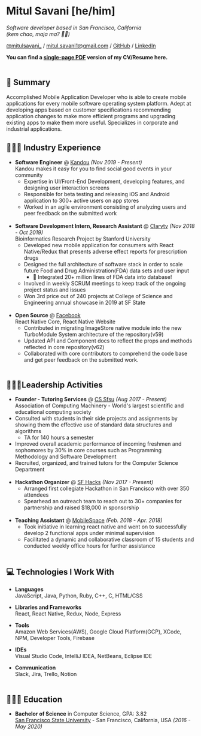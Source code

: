 # Mitul Savani [he/him]

_Software developer based in San Francisco, California_ <br>
_(kem chao, maja ma? 🙏🏽)_

[@mitulsavani_](https://twitter.com/mitulsavani_) / [mitul.savani1@gmail.com](mailto:mitul.savani1@gmail.com) / [GitHub](https://github.com/mitulsavani/) / [LinkedIn](https://www.linkedin.com/in/savanimitul/)

**You can find a [single-page PDF](https://mitulsavani.com/resume.pdf) version of my CV/Resume here.** 
<br><br> 

## 📝 Summary

Accomplished Mobile Application Developer who is able to create mobile applications for every mobile software operating system platform. Adept at developing apps based on customer specifications recommending application changes to make more efficient programs and upgrading existing apps to make them more useful. Specializes in corporate and industrial applications.

## 👨🏽‍💻 Industry Experience

- **Software Engineer** @ [Kandou](https://www.kandouapp.com/) _(Nov 2019 - Present)_ <br>
  Kandou makes it easy for you to find social good events in your community
  - Expertise in UI/Front-End Development, developing features, and designing user interaction screens
  - Responsible for beta testing and releasing iOS and Android application to 300+ active users on app stores
  - Worked in an agile environment consisting of analyzing users and peer feedback on the submitted work
    <br><br>
- **Software Development Intern, Research Assistant** @ [Claryty](https://play.google.com/store/apps/details?id=com.claryty.claryty&hl=en_US) _(Nov 2018 - Oct 2019)_ <br>
  Bioinformatics Research Project by Stanford University
  - Developed new mobile application for consumers with React Native/Redux that presents adverse effect reports for prescription drugs
  - Designed the full architecture of software stack in order to scale future Food and Drug Administration(FDA) data sets and user input
    - 🧬 Integrated 20+ million lines of FDA data into database! 
  - Involved in weekly SCRUM meetings to keep track of the ongoing project status and issues
  - Won 3rd price out of 240 projects at College of Science and Engineering annual showcase in 2019 at SF State
    <br><br>
- **Open Source** @ [Facebook](https://reactnative.dev/)<br>
React Native Core, React Native Website
    - Contributed in migrating ImageStore native module into the new TurboModule System architecture of the repository(v59)
    - Updated API and Component docs to reflect the props and methods reflected in core repository(v62)
    - Collaborated with core contributors to comprehend the code base and get peer feedback on the submitted work.
    <br><br>
    
## 👮🏽‍♂️Leadership Activities

- **Founder - Tutoring Services** @ [CS Sfsu](https://cs.sfsu.edu/) _(Aug 2017 - Present)_ <br>
Association of Computing Machinery - World's largest scientific and educational computing society
- Consulted with students in their side projects and assignments by showing them the effective use of standard data structures and algorithms
  - TA for 140 hours a semester
- Improved overall academic performance of incoming freshmen and sophomores by 30% in core courses such as Programming Methodology and Software Development
- Recruited, organized, and trained tutors for the Computer Science Department
  <br><br>
- **Hackathon Organizer** @ [SF Hacks](http://sfhacks.io/) _(Nov 2017 - Present)_ <br>
  - Arranged first collegiate Hackathon in San Francisco with over 350 attendees
  - Spearhead an outreach team to reach out to 30+ companies for partnership and raised $18,000 in sponsorship
    <br><br>
- **Teaching Assistant** @ [MobileSpace](http://www.mobilespace.xyz/) _(Feb. 2018 - Apr. 2018)_ <br>
  - Took initiative in learning react native and went on to successfully develop 2 functional apps under minimal supervision
  - Facilitated a dynamic and collaborative classroom of 15 students and conducted weekly office hours for further assistance
    <br><br>    

## 💻 Technologies I Work With

- **Languages**<br>
  JavaScript, Java, Python, Ruby, C++, C, HTML/CSS

- **Libraries and Frameworks**<br>
  React, React Native, Redux, Node, Express

- **Tools**<br>
  Amazon Web Services(AWS), Google Cloud Platform(GCP), XCode, NPM, Developer Tools,  Firebase
  
- **IDEs**<br>
  Visual Studio Code, IntelliJ IDEA, NetBeans, Eclipse IDE

- **Communication**<br>
  Slack, Jira, Trello, Notion
  <br><br>

## 🧑🏽‍🎓 Education

- **Bachelor of Science** in Computer Science, GPA: 3.82<br>
  [San Francisco State University](https://www.sfsu.edu/) - San Francisco, California, USA _(2016 - May 2020)_

